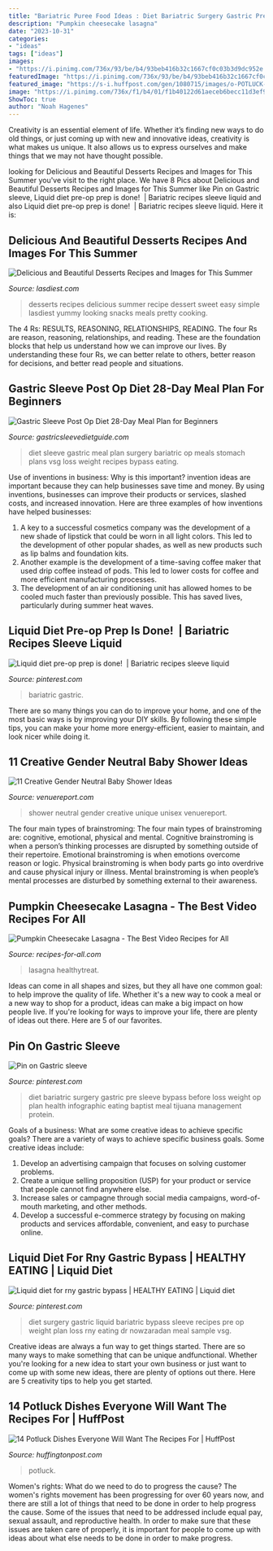 ```yaml
---
title: "Bariatric Puree Food Ideas : Diet Bariatric Surgery Gastric Pre Sleeve Bypass Before Loss Weight Op Plan Health Infographic Eating Baptist Meal Tijuana Management Protein"
description: "Pumpkin cheesecake lasagna"
date: "2023-10-31"
categories:
- "ideas"
tags: ["ideas"]
images:
- "https://i.pinimg.com/736x/93/be/b4/93beb416b32c1667cf0c03b3d9dc952e.jpg"
featuredImage: "https://i.pinimg.com/736x/93/be/b4/93beb416b32c1667cf0c03b3d9dc952e.jpg"
featured_image: "https://s-i.huffpost.com/gen/1080715/images/o-POTLUCK-RECIPES-facebook.jpg"
image: "https://i.pinimg.com/736x/f1/b4/01/f1b40122d61aeceb6becc11d3ef93f2b--bariatric-surgery-bariatric-recipes-gastric-bypass-liquid-diet.jpg?b=t"
ShowToc: true
author: "Noah Hagenes"
---
```



Creativity is an essential element of life. Whether it’s finding new ways to do old things, or just coming up with new and innovative ideas, creativity is what makes us unique. It also allows us to express ourselves and make things that we may not have thought possible.

	

		
looking for Delicious and Beautiful Desserts Recipes and Images for This Summer you've visit to the right place. We have 8 Pics about Delicious and Beautiful Desserts Recipes and Images for This Summer like Pin on Gastric sleeve, Liquid diet pre-op prep is done! ️ | Bariatric recipes sleeve liquid and also Liquid diet pre-op prep is done! ️ | Bariatric recipes sleeve liquid. Here it is:
		
    
## Delicious And Beautiful Desserts Recipes And Images For This Summer

<img loading=lazy src="https://www.lasdiest.com/wp-content/uploads/2019/03/flatlaytoday_53284410_422863405116476_1601429184198128840_n-e1552118208343.jpg" onerror="this.onerror=null;this.src='https://tse1.mm.bing.net/th?id=OIP.jZbOJh9DY80_jyhjvTuNDgHaMu&amp;pid=15.1';" alt="Delicious and Beautiful Desserts Recipes and Images for This Summer">

_Source: lasdiest.com_

>desserts recipes delicious summer recipe dessert sweet easy simple lasdiest yummy looking snacks meals pretty cooking. 

	

The 4 Rs: RESULTS, REASONING, RELATIONSHIPS, READING.
The four Rs are reason, reasoning, relationships, and reading. These are the foundation blocks that help us understand how we can improve our lives. By understanding these four Rs, we can better relate to others, better reason for decisions, and better read people and situations.

    
## Gastric Sleeve Post Op Diet 28-Day Meal Plan For Beginners

<img loading=lazy src="http://www.gastricsleevedietguide.com/wp-content/uploads/2017/01/28-day-gastric-sleeve-diet-meal-plan.jpg" onerror="this.onerror=null;this.src='https://tse4.mm.bing.net/th?id=OIP.FFz69l7sgfX3ug8_PgH03AHaGN&amp;pid=15.1';" alt="Gastric Sleeve Post Op Diet 28-Day Meal Plan for Beginners">

_Source: gastricsleevedietguide.com_

>diet sleeve gastric meal plan surgery bariatric op meals stomach plans vsg loss weight recipes bypass eating. 

	

Use of inventions in business: Why is this important?
invention ideas are important because they can help businesses save time and money. By using inventions, businesses can improve their products or services, slashed costs, and increased innovation. Here are three examples of how inventions have helped businesses: 
1. A key to a successful cosmetics company was the development of a new shade of lipstick that could be worn in all light colors. This led to the development of other popular shades, as well as new products such as lip balms and foundation kits. 
2. Another example is the development of a time-saving coffee maker that used drip coffee instead of pods. This led to lower costs for coffee and more efficient manufacturing processes.
3. The development of an air conditioning unit has allowed homes to be cooled much faster than previously possible. This has saved lives, particularly during summer heat waves.

    
## Liquid Diet Pre-op Prep Is Done! ️ | Bariatric Recipes Sleeve Liquid

<img loading=lazy src="https://i.pinimg.com/736x/93/be/b4/93beb416b32c1667cf0c03b3d9dc952e.jpg" onerror="this.onerror=null;this.src='https://tse2.mm.bing.net/th?id=OIP.Du9NMadTpWkfwD8Ayi-YEAHaEn&amp;pid=15.1';" alt="Liquid diet pre-op prep is done! ️ | Bariatric recipes sleeve liquid">

_Source: pinterest.com_

>bariatric gastric. 

	

There are so many things you can do to improve your home, and one of the most basic ways is by improving your DIY skills. By following these simple tips, you can make your home more energy-efficient, easier to maintain, and look nicer while doing it.

    
## 11 Creative Gender Neutral Baby Shower Ideas

<img loading=lazy src="https://www.venuereport.com/media/cache/resolve/venue_roundup_single_image_flex/uploads/+0Regular_Roundup/2019/2-February/BabyShowerIdeas/5-BrettHickman.jpg" onerror="this.onerror=null;this.src='https://tse1.mm.bing.net/th?id=OIP.w4sJl1rREJg-exdy2WOuHwHaLH&amp;pid=15.1';" alt="11 Creative Gender Neutral Baby Shower Ideas">

_Source: venuereport.com_

>shower neutral gender creative unique unisex venuereport. 

	

The four main types of brainstroming:
The four main types of brainstroming are: cognitive, emotional, physical and mental. Cognitive brainstroming is when a person’s thinking processes are disrupted by something outside of their repertoire. Emotional brainstroming is when emotions overcome reason or logic. Physical brainstroming is when body parts go into overdrive and cause physical injury or illness. Mental brainstroming is when people’s mental processes are disturbed by something external to their awareness.

    
## Pumpkin Cheesecake Lasagna - The Best Video Recipes For All

<img loading=lazy src="https://recipes-for-all.com/wp-content/uploads/2020/10/1447433536-thanksgiving-pumpkin-cheesecake-lasagna-full-e1603272885125.jpg" onerror="this.onerror=null;this.src='https://tse1.mm.bing.net/th?id=OIP.IVWsXPdmhDhZYQ5YIJC3wAHaHZ&amp;pid=15.1';" alt="Pumpkin Cheesecake Lasagna - The Best Video Recipes for All">

_Source: recipes-for-all.com_

>lasagna healthytreat. 

	

Ideas can come in all shapes and sizes, but they all have one common goal: to help improve the quality of life. Whether it's a new way to cook a meal or a new way to shop for a product, ideas can make a big impact on how people live. If you're looking for ways to improve your life, there are plenty of ideas out there. Here are 5 of our favorites.

    
## Pin On Gastric Sleeve

<img loading=lazy src="https://i.pinimg.com/736x/6d/46/ef/6d46ef7978dbd87f062bc6f2b94a46cf--rny-gastric-bypass-before-and-after-bariatric-surgery-before-and-after.jpg" onerror="this.onerror=null;this.src='https://tse2.mm.bing.net/th?id=OIP.NyU2jjxQlMqfNFwIWqzF5AHaQk&amp;pid=15.1';" alt="Pin on Gastric sleeve">

_Source: pinterest.com_

>diet bariatric surgery gastric pre sleeve bypass before loss weight op plan health infographic eating baptist meal tijuana management protein. 

	

Goals of a business: What are some creative ideas to achieve specific goals?
There are a variety of ways to achieve specific business goals. Some creative ideas include:
1. Develop an advertising campaign that focuses on solving customer problems.
2. Create a unique selling proposition (USP) for your product or service that people cannot find anywhere else.
3. Increase sales or campagne through social media campaigns, word-of-mouth marketing, and other methods. 
4. Develop a successful e-commerce strategy by focusing on making products and services affordable, convenient, and easy to purchase online.

    
## Liquid Diet For Rny Gastric Bypass | HEALTHY EATING | Liquid Diet

<img loading=lazy src="https://i.pinimg.com/736x/f1/b4/01/f1b40122d61aeceb6becc11d3ef93f2b--bariatric-surgery-bariatric-recipes-gastric-bypass-liquid-diet.jpg?b=t" onerror="this.onerror=null;this.src='https://tse4.mm.bing.net/th?id=OIP.LZeIMdEX51agQMSJwG9ZjQHaJ3&amp;pid=15.1';" alt="Liquid diet for rny gastric bypass | HEALTHY EATING | Liquid diet">

_Source: pinterest.com_

>diet surgery gastric liquid bariatric bypass sleeve recipes pre op weight plan loss rny eating dr nowzaradan meal sample vsg. 

	

Creative ideas are always a fun way to get things started. There are so many ways to make something that can be unique andfunctional. Whether you're looking for a new idea to start your own business or just want to come up with some new ideas, there are plenty of options out there. Here are 5 creativity tips to help you get started.

    
## 14 Potluck Dishes Everyone Will Want The Recipes For | HuffPost

<img loading=lazy src="https://s-i.huffpost.com/gen/1080715/images/o-POTLUCK-RECIPES-facebook.jpg" onerror="this.onerror=null;this.src='https://tse1.mm.bing.net/th?id=OIP.-P4aisf1aTpBndQZlflwngHaKl&amp;pid=15.1';" alt="14 Potluck Dishes Everyone Will Want The Recipes For | HuffPost">

_Source: huffingtonpost.com_

>potluck. 

	

Women's rights: What do we need to do to progress the cause?
The women's rights movement has been progressing for over 60 years now, and there are still a lot of things that need to be done in order to help progress the cause. Some of the issues that need to be addressed include equal pay, sexual assault, and reproductive health. In order to make sure that these issues are taken care of properly, it is important for people to come up with ideas about what else needs to be done in order to make progress.

